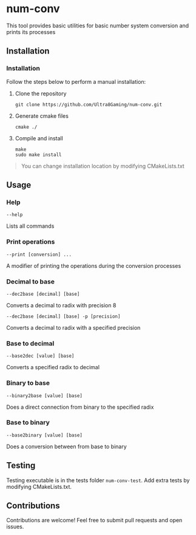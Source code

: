 # num-conv
This tool provides basic utilities for basic number system conversion and prints its processes

## Installation
### Installation 
Follow the steps below to perform a manual installation:
1. Clone the repository
    ```
    git clone https://github.com/Ultra8Gaming/num-conv.git
    ```
2. Generate cmake files
    ```
    cmake ./
    ```
3. Compile and install
    ```
    make
    sudo make install
    ```
> You can change installation location by modifying  CMakeLists.txt


## Usage
### Help
```
--help
```
Lists all commands
### Print operations
```
--print [conversion] ...
```
A modifier of printing the operations during the conversion processes 
### Decimal to base
```
--dec2base [decimal] [base]
```
Converts a decimal to radix with precision 8
```
--dec2base [decimal] [base] -p [precision]
```
Converts a decimal to radix with a specified precision

### Base to decimal
```
--base2dec [value] [base]
```
Converts a specified radix to decimal

### Binary to base
```
--binary2base [value] [base]
```
Does a direct connection from binary to the specified radix

### Base to binary
```
--base2binary [value] [base]
```
Does a conversion between from base to binary

## Testing
Testing executable is in the tests folder `num-conv-test`. Add extra tests by modifying CMakeLists.txt.

## Contributions
Contributions are welcome! Feel free to submit pull requests and open issues.
